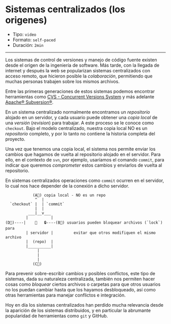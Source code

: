 # Sistemas centralizados (los origenes)

* Tipo: `video`
* Formato: `self-paced`
* Duración: `2min`

***

Los sistemas de control de versiones y manejo de código fuente existen desde el
origen de la ingeniería de software. Más tarde, con la llegada de internet y
después la web se popularizan sistemas centralizados con acceso remoto, que
hicieron posible la _colaboración_, permitiendo que muchas personas trabajen
sobre los mismos archivos.

Entre las primeras generaciones de estos sistemas podemos encontrar herramientas
como [CVS - Concurrent Versions System](https://www.nongnu.org/cvs/) y más
adelante [Apache® Subversion®](https://subversion.apache.org/).

En un sistema centralizado normalmente encontramos un _repositorio_ alojado en
un servidor, y cada usuario puede obtener una _copia local_ de una _versión_
(_revision_) para trabajar. A este proceso se le conoce como `checkout`. Bajo
el modelo centralizado, nuestra copia local NO es un _repositorio_ completo, y
por lo tanto no contiene la historia completa del proyecto.

Una vez que tenemos una copia local, el sistema nos permite enviar los cambios
que hagamos de vuelta al repositorio alojado en el servidor. Para ello, en el
contexto de `svn`, por ejemplo, usaríamos el comando `commit`, para indicar que
queremos _comprometer_ estos cambios y enviarlos de vuelta al repositorio.

En sistemas centralizados operaciones como `commit` ocurren en el servidor, lo
cual nos hace depender de la conexión a dicho servidor.

```
            (A📁) copia local - NO es un repo
             ^  |
  `checkout` |  | `commit`
             |  |
          ___|__v___
         |          |
(D📁)----|    🏢   🔒----(B📁) usuarios pueden bloquear archivos (`lock`) para
         | servidor |         evitar que otros modifiquen el mismo archivo
         |  (repo)  |
         |__________|
              |
              |
              |
            (C📁)
```

Para prevenir sobre-escribir cambios y posibles conflictos, este tipo de
sistemas, dada su naturaleza centralizada, también nos permiten hacer cosas como
_bloquear_ ciertos archivos o carpetas para que otros usuarios no los puedan
cambiar hasta que los hayamos desbloqueado, así como otras herramientas para
manejar conflictos e integración.

Hoy en día los sistemas centralizados han perdido mucha relevancia desde la
aparición de los sistemas distribuidos, y en particular la abrumante popularidad
de herramientas como `git` y GitHub.

